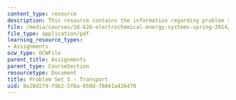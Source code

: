 ```yaml
---
content_type: resource
description: This resource contains the information regarding problem set 5 transport.
file: /media/courses/10-626-electrochemical-energy-systems-spring-2014/8e20d279f9b25f8a050d78041a426470_MIT10_626S14_PSet_5_revis.pdf
file_type: application/pdf
learning_resource_types:
- Assignments
ocw_type: OCWFile
parent_title: Assignments
parent_type: CourseSection
resourcetype: Document
title: Problem Set 5 - Transport
uid: 8e20d279-f9b2-5f8a-050d-78041a426470
---
```

